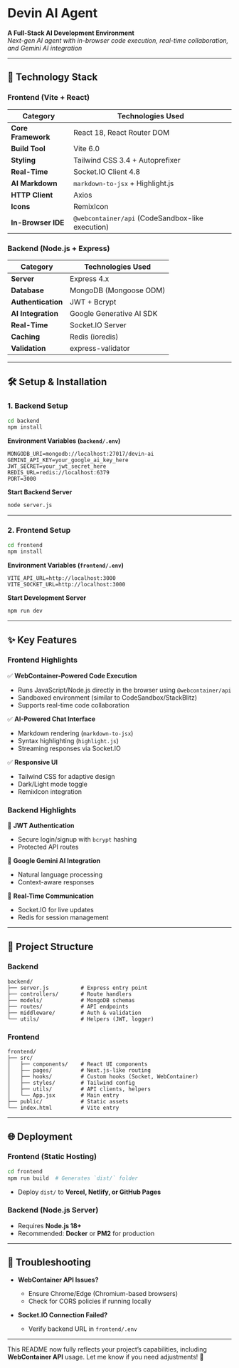 

# **Devin AI Agent**  
**A Full-Stack AI Development Environment**  
*Next-gen AI agent with in-browser code execution, real-time collaboration, and Gemini AI integration*  

---

## **🚀 Technology Stack**  

### **Frontend (Vite + React)**  
| Category          | Technologies Used |  
|-------------------|-------------------|  
| **Core Framework** | React 18, React Router DOM |  
| **Build Tool**    | Vite 6.0 |  
| **Styling**       | Tailwind CSS 3.4 + Autoprefixer |  
| **Real-Time**     | Socket.IO Client 4.8 |  
| **AI Markdown**   | `markdown-to-jsx` + Highlight.js |  
| **HTTP Client**   | Axios |  
| **Icons**         | RemixIcon |  
| **In-Browser IDE**| `@webcontainer/api` (CodeSandbox-like execution) |  

### **Backend (Node.js + Express)**  
| Category          | Technologies Used |  
|-------------------|-------------------|  
| **Server**        | Express 4.x |  
| **Database**      | MongoDB (Mongoose ODM) |  
| **Authentication**| JWT + Bcrypt |  
| **AI Integration**| Google Generative AI SDK |  
| **Real-Time**     | Socket.IO Server |  
| **Caching**       | Redis (ioredis) |  
| **Validation**    | express-validator |  

---

## **🛠️ Setup & Installation**  

### **1. Backend Setup**  
```bash
cd backend
npm install
```
**Environment Variables (`backend/.env`)**  
```env
MONGODB_URI=mongodb://localhost:27017/devin-ai
GEMINI_API_KEY=your_google_ai_key_here
JWT_SECRET=your_jwt_secret_here
REDIS_URL=redis://localhost:6379
PORT=3000
```

**Start Backend Server**  
```bash
node server.js
```

---

### **2. Frontend Setup**  
```bash
cd frontend
npm install
```
**Environment Variables (`frontend/.env`)**  
```env
VITE_API_URL=http://localhost:3000
VITE_SOCKET_URL=http://localhost:3000
```

**Start Development Server**  
```bash
npm run dev
```

---

## **✨ Key Features**  

### **Frontend Highlights**  
✅ **WebContainer-Powered Code Execution**  
- Runs JavaScript/Node.js directly in the browser using `@webcontainer/api`  
- Sandboxed environment (similar to CodeSandbox/StackBlitz)  
- Supports real-time code collaboration  

✅ **AI-Powered Chat Interface**  
- Markdown rendering (`markdown-to-jsx`)  
- Syntax highlighting (`highlight.js`)  
- Streaming responses via Socket.IO  

✅ **Responsive UI**  
- Tailwind CSS for adaptive design  
- Dark/Light mode toggle  
- RemixIcon integration  

### **Backend Highlights**  
🔐 **JWT Authentication**  
- Secure login/signup with `bcrypt` hashing  
- Protected API routes  

🤖 **Google Gemini AI Integration**  
- Natural language processing  
- Context-aware responses  

🔌 **Real-Time Communication**  
- Socket.IO for live updates  
- Redis for session management  

---

## **📂 Project Structure**  

### **Backend**  
```
backend/
├── server.js          # Express entry point
├── controllers/       # Route handlers
├── models/            # MongoDB schemas
├── routes/            # API endpoints
├── middleware/        # Auth & validation
└── utils/             # Helpers (JWT, logger)
```

### **Frontend**  
```
frontend/
├── src/
│   ├── components/    # React UI components
│   ├── pages/         # Next.js-like routing
│   ├── hooks/         # Custom hooks (Socket, WebContainer)
│   ├── styles/        # Tailwind config
│   ├── utils/         # API clients, helpers
│   └── App.jsx        # Main entry
├── public/            # Static assets
└── index.html         # Vite entry
```

---

## **🌐 Deployment**  

### **Frontend (Static Hosting)**  
```bash
cd frontend
npm run build  # Generates `dist/` folder
```
- Deploy `dist/` to **Vercel, Netlify, or GitHub Pages**  

### **Backend (Node.js Server)**  
- Requires **Node.js 18+**  
- Recommended: **Docker** or **PM2** for production  

---

## **🔧 Troubleshooting**  
- **WebContainer API Issues?**  
  - Ensure Chrome/Edge (Chromium-based browsers)  
  - Check for CORS policies if running locally  

- **Socket.IO Connection Failed?**  
  - Verify backend URL in `frontend/.env`  

---

This README now fully reflects your project’s capabilities, including **WebContainer API** usage. Let me know if you need adjustments! 🚀
